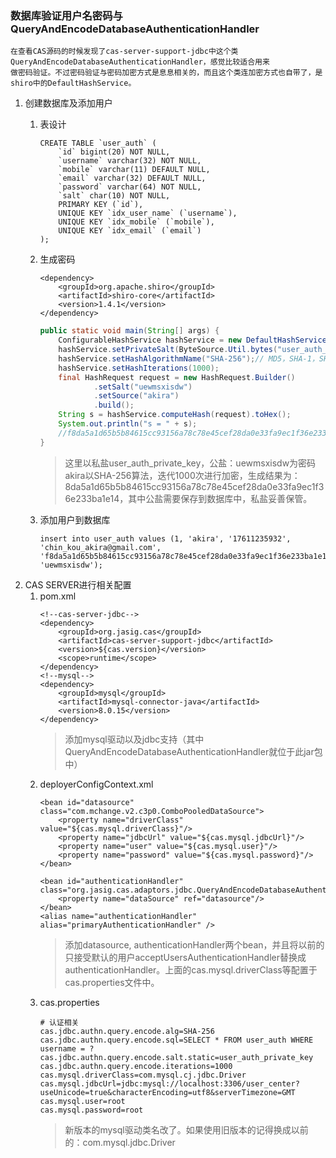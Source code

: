 ### 数据库验证用户名密码与QueryAndEncodeDatabaseAuthenticationHandler
    在查看CAS源码的时候发现了cas-server-support-jdbc中这个类QueryAndEncodeDatabaseAuthenticationHandler，感觉比较适合用来
    做密码验证。不过密码验证与密码加密方式是息息相关的，而且这个类连加密方式也自带了，是shiro中的DefaultHashService。

1. 创建数据库及添加用户
    1. 表设计
        ```
        CREATE TABLE `user_auth` (
            `id` bigint(20) NOT NULL,
            `username` varchar(32) NOT NULL,
            `mobile` varchar(11) DEFAULT NULL,
            `email` varchar(32) DEFAULT NULL,
            `password` varchar(64) NOT NULL,
            `salt` char(10) NOT NULL,
            PRIMARY KEY (`id`),
            UNIQUE KEY `idx_user_name` (`username`),
            UNIQUE KEY `idx_mobile` (`mobile`),
            UNIQUE KEY `idx_email` (`email`)
        );
        ```
    2. 生成密码
        ```
        <dependency>
            <groupId>org.apache.shiro</groupId>
            <artifactId>shiro-core</artifactId>
            <version>1.4.1</version>
        </dependency>
        ```
        
        ```java
        public static void main(String[] args) {
            ConfigurableHashService hashService = new DefaultHashService();
            hashService.setPrivateSalt(ByteSource.Util.bytes("user_auth_private_key"));
            hashService.setHashAlgorithmName("SHA-256");// MD5，SHA-1，SHA-256
            hashService.setHashIterations(1000);
            final HashRequest request = new HashRequest.Builder()
                    .setSalt("uewmsxisdw")
                    .setSource("akira")
                    .build();
            String s = hashService.computeHash(request).toHex();
            System.out.println("s = " + s);
            //f8da5a1d65b5b84615cc93156a78c78e45cef28da0e33fa9ec1f36e233ba1e14
        }
        ```
        > 这里以私盐user_auth_private_key，公盐：uewmsxisdw为密码akira以SHA-256算法，迭代1000次进行加密，生成结果为：
        8da5a1d65b5b84615cc93156a78c78e45cef28da0e33fa9ec1f36e233ba1e14，其中公盐需要保存到数据库中，私盐妥善保管。
    3. 添加用户到数据库
        ```
        insert into user_auth values (1, 'akira', '17611235932', 'chin_kou_akira@gmail.com', 'f8da5a1d65b5b84615cc93156a78c78e45cef28da0e33fa9ec1f36e233ba1e14', 'uewmsxisdw');
        ```
2. CAS SERVER进行相关配置
    1. pom.xml
        ```
        <!--cas-server-jdbc-->
        <dependency>
            <groupId>org.jasig.cas</groupId>
            <artifactId>cas-server-support-jdbc</artifactId>
            <version>${cas.version}</version>
            <scope>runtime</scope>
        </dependency>
        <!--mysql-->
        <dependency>
            <groupId>mysql</groupId>
            <artifactId>mysql-connector-java</artifactId>
            <version>8.0.15</version>
        </dependency>
        ```
        > 添加mysql驱动以及jdbc支持（其中QueryAndEncodeDatabaseAuthenticationHandler就位于此jar包中）
    2. deployerConfigContext.xml
        ```
        <bean id="datasource" class="com.mchange.v2.c3p0.ComboPooledDataSource">
            <property name="driverClass" value="${cas.mysql.driverClass}"/>
            <property name="jdbcUrl" value="${cas.mysql.jdbcUrl}"/>
            <property name="user" value="${cas.mysql.user}"/>
            <property name="password" value="${cas.mysql.password}"/>
        </bean>
    
        <bean id="authenticationHandler" class="org.jasig.cas.adaptors.jdbc.QueryAndEncodeDatabaseAuthenticationHandler">
            <property name="dataSource" ref="datasource"/>
        </bean>
        <alias name="authenticationHandler" alias="primaryAuthenticationHandler" />
        ```
        > 添加datasource, authenticationHandler两个bean，并且将以前的只接受默认的用户acceptUsersAuthenticationHandler替换成
        authenticationHandler。上面的cas.mysql.driverClass等配置于cas.properties文件中。
    3. cas.properties
       ```
       # 认证相关
       cas.jdbc.authn.query.encode.alg=SHA-256
       cas.jdbc.authn.query.encode.sql=SELECT * FROM user_auth WHERE username = ?
       cas.jdbc.authn.query.encode.salt.static=user_auth_private_key
       cas.jdbc.authn.query.encode.iterations=1000
       cas.mysql.driverClass=com.mysql.cj.jdbc.Driver
       cas.mysql.jdbcUrl=jdbc:mysql://localhost:3306/user_center?useUnicode=true&characterEncoding=utf8&serverTimezone=GMT
       cas.mysql.user=root
       cas.mysql.password=root
       ```
       > 新版本的mysql驱动类名改了。如果使用旧版本的记得换成以前的：com.mysql.jdbc.Driver
        
        